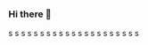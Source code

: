 ### Hi there 👋
s
s
s
s
s
s
s
s
s
s
s
s
s
s
s
s
s
s
s
s
s


<!--
**milkybonestudio/milkybonestudio** is a ✨ _special_ ✨ repository because its `README.md` (this file) appears on your GitHub profile.

Here are some ideas to get you started:

- 🔭 I’m currently working on ...
- 🌱 I’m currently learning ...
- 👯 I’m looking to collaborate on ...
- 🤔 I’m looking for help with ...
- 💬 Ask me about ...
- 📫 How to reach me: ...
- 😄 Pronouns: ...
- ⚡ Fun fact: ...
-->

